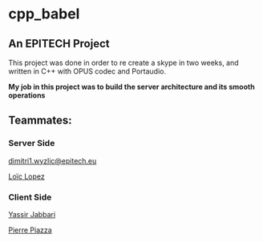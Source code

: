 # cpp_babel

## An EPITECH Project 

This project was done in order to re create a skype in two weeks, and written in C++ with OPUS codec and Portaudio.

**My job in this project was to build the server architecture and its smooth operations**

## Teammates: 
### Server Side
dimitri1.wyzlic@epitech.eu

[Loïc Lopez](https://github.com/loic-lopez)


### Client Side
[Yassir Jabbari](https://github.com/frenchqwerty)

[Pierre Piazza](https://github.com/pierre-piazza)
